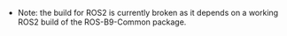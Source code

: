 * Note: the build for ROS2 is currently broken as it depends on a working ROS2 build of the ROS-B9-Common package.

